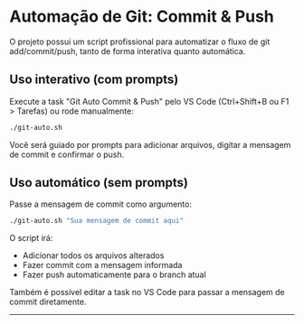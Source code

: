 # Automação de Git: Commit & Push

O projeto possui um script profissional para automatizar o fluxo de git add/commit/push, tanto de forma interativa quanto automática.

## Uso interativo (com prompts)

Execute a task "Git Auto Commit & Push" pelo VS Code (Ctrl+Shift+B ou F1 > Tarefas) ou rode manualmente:

```bash
./git-auto.sh
```

Você será guiado por prompts para adicionar arquivos, digitar a mensagem de commit e confirmar o push.

## Uso automático (sem prompts)

Passe a mensagem de commit como argumento:

```bash
./git-auto.sh "Sua mensagem de commit aqui"
```

O script irá:
- Adicionar todos os arquivos alterados
- Fazer commit com a mensagem informada
- Fazer push automaticamente para o branch atual

Também é possível editar a task no VS Code para passar a mensagem de commit diretamente.

---
